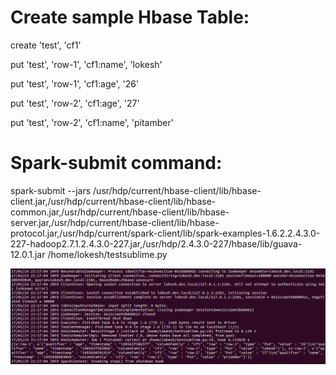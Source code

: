 
# Create sample Hbase Table:

create 'test', 'cf1'

put 'test', 'row-1', 'cf1:name', 'lokesh'

put 'test', 'row-1', 'cf1:age', '26'

put 'test', 'row-2', 'cf1:age', '27'

put 'test', 'row-2', 'cf1:name', 'pitamber'


# Spark-submit command:

spark-submit --jars  /usr/hdp/current/hbase-client/lib/hbase-client.jar,/usr/hdp/current/hbase-client/lib/hbase-common.jar,/usr/hdp/current/hbase-client/lib/hbase-server.jar,/usr/hdp/current/hbase-client/lib/hbase-protocol.jar,/usr/hdp/current/spark-client/lib/spark-examples-1.6.2.2.4.3.0-227-hadoop2.7.1.2.4.3.0-227.jar,/usr/hdp/2.4.3.0-227/hbase/lib/guava-12.0.1.jar /home/lokesh/testsublime.py

![Screenshot](Selection_002.png)
